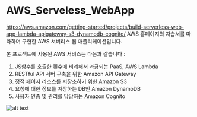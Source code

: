 # AWS_Serveless_WebApp

https://aws.amazon.com/getting-started/projects/build-serverless-web-app-lambda-apigateway-s3-dynamodb-cognito/
AWS 홈페이지의 자습서를 따라하며 구현한 AWS 서버리스 웹 애플리케이션입니다.

본 프로젝트에 사용된 AWS 서비스는 다음과 같습니다 :

1. JS함수를 호출한 횟수에 비례해서 과금되는 PaaS, AWS Lambda
2. RESTful API 서버 구축을 위한 Amazon API Gateway
3. 정적 페이지 리소스를 저장소하기 위한 Amazon S3
4. 요청에 대한 정보를 저장하는 DB인 Amazon DynamoDB
5. 사용자 인증 및 관리를 담당하는 Amazon Cognito

![alt text](https://github.com/dabitk/portfolio/blob/master/serverlessApp.gif "app")
